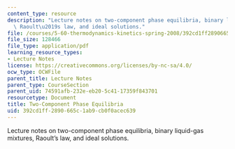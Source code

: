 ```yaml
---
content_type: resource
description: "Lecture notes on two-component phase equilibria, binary liquid-gas mixtures,\
  \ Raoult\u2019s law, and ideal solutions."
file: /courses/5-60-thermodynamics-kinetics-spring-2008/392cd1ff2890665c1ab9cb0f0acec639_5_60_lecture20.pdf
file_size: 128466
file_type: application/pdf
learning_resource_types:
- Lecture Notes
license: https://creativecommons.org/licenses/by-nc-sa/4.0/
ocw_type: OCWFile
parent_title: Lecture Notes
parent_type: CourseSection
parent_uid: 74591afb-232e-eb20-5c41-17359f843701
resourcetype: Document
title: Two-Component Phase Equilibria
uid: 392cd1ff-2890-665c-1ab9-cb0f0acec639
---
```

Lecture notes on two-component phase equilibria, binary liquid-gas mixtures, Raoult’s law, and ideal solutions.